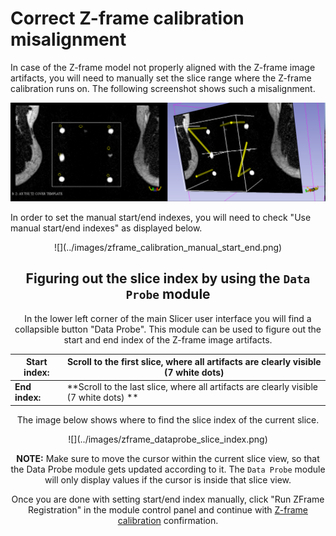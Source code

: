 # Correct Z-frame calibration misalignment

In case of the Z-frame model not properly aligned with the Z-frame image artifacts, you will need to manually set the slice range where the Z-frame calibration runs on. The following screenshot shows such a misalignment.

![](../images/zframe_misaligned.png)

In order to set the manual start/end indexes, you will need to check "Use manual start/end indexes" as displayed below.

<center>![](../images/zframe_calibration_manual_start_end.png)

## Figuring out the slice index by using the `Data Probe` module
In the lower left corner of the main Slicer user interface you will find a collapsible button "Data Probe". This module can be used to figure out the start and end index of the Z-frame image artifacts.

|Start index: |Scroll to the first slice, where all artifacts are clearly visible (7 white dots)|
|--|--|
|**End index:** | **Scroll to the last slice, where all artifacts are clearly visible (7 white dots) **|

The image below shows where to find the slice index of the current slice. 

<center>![](../images/zframe_dataprobe_slice_index.png)

**NOTE:** Make sure to move the cursor within the current slice view, so that the Data Probe module gets updated according to it. The `Data Probe` module will only display values if the cursor is inside that slice view.

Once you are done with setting start/end index manually, click "Run ZFrame Registration" in the module control panel and continue with [Z-frame calibration](zframe.md) confirmation.

